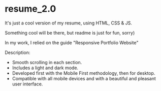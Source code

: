 # resume_2.0
It's just a cool version of my resume, using HTML, CSS & JS.

Something cool will be there, but readme is just for fun, sorry)

In my work, I relied on the guide "Responsive Portfolio Website"

Description:
- Smooth scrolling in each section.
- Includes a light and dark mode.
- Developed first with the Mobile First methodology, then for desktop.
- Compatible with all mobile devices and with a beautiful and pleasant user interface.